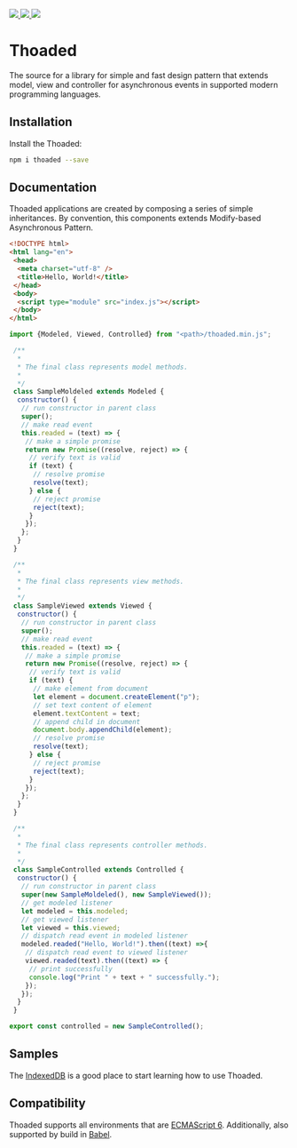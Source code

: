<p>
 <a href="https://www.npmjs.com/package/thoaded" alt="Thoaded on Npm">
  <img src="https://img.shields.io/npm/v/thoaded.svg" />
 </a>
 <a href="https://travis-ci.org/walberbeltrame/thoaded" alt="Thoaded on TravisCI">
  <img src="https://travis-ci.org/walberbeltrame/thoaded.svg" />
 </a>
 <a href="http://opensource.org/licenses/MIT" alt="MIT License">
  <img src="https://img.shields.io/github/license/walberbeltrame/thoaded.svg" />
 </a>
</p>

# Thoaded
The source for a library for simple and fast design pattern that extends model, view and controller for asynchronous events in supported modern programming languages.

## Installation
Install the Thoaded:
```bash
npm i thoaded --save
```

## Documentation
Thoaded applications are created by composing a series of simple inheritances. By convention, this components extends Modify-based Asynchronous Pattern.
```html
<!DOCTYPE html>
<html lang="en">
 <head>
  <meta charset="utf-8" />
  <title>Hello, World!</title>
 </head>
 <body>
  <script type="module" src="index.js"></script>
 </body>
</html>
```
```javascript
import {Modeled, Viewed, Controlled} from "<path>/thoaded.min.js";

 /**
  * 
  * The final class represents model methods.
  * 
  */
 class SampleMoldeled extends Modeled {
  constructor() {
   // run constructor in parent class
   super();
   // make read event
   this.readed = (text) => {
    // make a simple promise
    return new Promise((resolve, reject) => {
     // verify text is valid
     if (text) {
      // resolve promise
      resolve(text);
     } else {
      // reject promise
      reject(text);
     }
    });
   };
  }
 }

 /**
  * 
  * The final class represents view methods.
  * 
  */
 class SampleViewed extends Viewed {
  constructor() {
   // run constructor in parent class
   super();
   // make read event
   this.readed = (text) => {
    // make a simple promise
    return new Promise((resolve, reject) => {
     // verify text is valid
     if (text) {
      // make element from document
      let element = document.createElement("p");
      // set text content of element
      element.textContent = text;
      // append child in document
      document.body.appendChild(element);
      // resolve promise
      resolve(text);
     } else {
      // reject promise
      reject(text);
     }
    });
   };
  }
 }

 /**
  * 
  * The final class represents controller methods.
  * 
  */
 class SampleControlled extends Controlled {
  constructor() {
   // run constructor in parent class
   super(new SampleMoldeled(), new SampleViewed());
   // get modeled listener
   let modeled = this.modeled;
   // get viewed listener
   let viewed = this.viewed;
   // dispatch read event in modeled listener
   modeled.readed("Hello, World!").then((text) =>{
    // dispatch read event to viewed listener
    viewed.readed(text).then((text) => {
     // print successfully 
     console.log("Print " + text + " successfully.");
    });
   });
  }
 }

export const controlled = new SampleControlled();
```

## Samples
The [IndexedDB](http://walberbeltrame.github.io/thoaded/javascript/samples/indexeddb/) is a good place to start learning how to use Thoaded.

## Compatibility
Thoaded supports all environments that are [ECMAScript 6](https://ecma-international.org/). Additionally, also supported by build in [Babel](https://babeljs.io/).